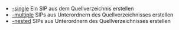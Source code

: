 * [-single]() Ein SIP aus dem Quellverzeichnis erstellen
* [-multiple]() SIPs aus Unterordnern des Quellverzeichnisses erstellen
* [-nested]() SIPs aus Unterordnern des Quellverzeichnisses erstellen
